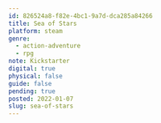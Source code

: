 ```yaml
---
id: 826524a8-f82e-4bc1-9a7d-dca285a84266
title: Sea of Stars
platform: steam
genre:
  - action-adventure
  - rpg
note: Kickstarter
digital: true
physical: false
guide: false
pending: true
posted: 2022-01-07
slug: sea-of-stars
---
```

